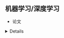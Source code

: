 ## 机器学习/深度学习

* 论文
<details>
   + FCN：https://arxiv.org/pdf/1411.4038
   + OverFeat：
   + AlexNet：
   + NiN：
   + GoogLeNet：
   + ResNet
   + 。。。
</detials>
* 仓库
   + CS229：https://github.com/afshinea/stanford-cs-229-machine-learning
   + transferlearning：https://github.com/jindongwang/transferlearning
   + 数据挖掘：https://github.com/lyltj2010/DataMining
   + saliency：https://github.com/PAIR-code/saliency
   + 机器学习：https://github.com/allmachinelearning/MachineLearning
   + 论文翻译: https://github.com/SnailTyan/deep-learning-papers-translation
   + 综述论文: https://github.com/mlreview/machine-learning-surveys
   + tensorflow教程：https://github.com/open-source-for-science/TensorFlow-Course#why-use-tensorflow
   + 深度学习500问：https://github.com/scutan90/DeepLearning-500-questions

## 常用工具

* 编辑器：
   + SublimeText
   + Vim
